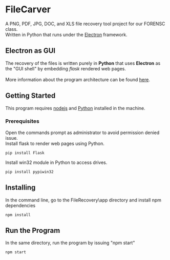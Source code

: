 # FileCarver
A PNG, PDF, JPG, DOC, and XLS file recovery tool project for our FORENSC class. <br/>
Written in Python that runs under the [Electron](http://electron.atom.io/) framework.<br/>

## Electron as GUI
The recovery of the files is written purely in **Python** that uses **Electron** as the "GUI shell" by embedding *flask* rendered web pages. <br/><br/>
More information about the program architecture can be found [here](https://www.fyears.org/2015/06/electron-as-gui-of-python-apps.html).

## Getting Started
This program requires [nodejs](https://nodejs.org/en/) and [Python](https://www.python.org/) installed in the machine.

### Prerequisites
Open the commands prompt as administrator to avoid permission denied issue. <br/>
Install flask to render web pages using Python.
```
pip install Flask
```
Install win32 module in Python to access drives.
```
pip install pypiwin32
```


## Installing
In the command line, go to the FileRecovery\app directory and install npm dependencies
```
npm install
```

## Run the Program
In the same directory, run the program by issuing "npm start"
```
npm start
```

